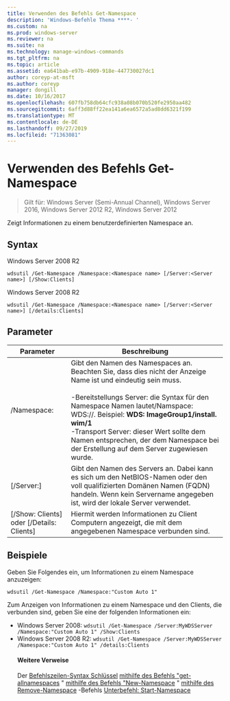 ```yaml
---
title: Verwenden des Befehls Get-Namespace
description: 'Windows-Befehle Thema ****- '
ms.custom: na
ms.prod: windows-server
ms.reviewer: na
ms.suite: na
ms.technology: manage-windows-commands
ms.tgt_pltfrm: na
ms.topic: article
ms.assetid: ea641bab-e97b-4909-918e-447730027dc1
author: coreyp-at-msft
ms.author: coreyp
manager: dongill
ms.date: 10/16/2017
ms.openlocfilehash: 607fb758db64cfc938a08b070b520fe2950aa482
ms.sourcegitcommit: 6aff3d88ff22ea141a6ea6572a5ad8dd6321f199
ms.translationtype: MT
ms.contentlocale: de-DE
ms.lasthandoff: 09/27/2019
ms.locfileid: "71363081"
---
```

# <a name="using-the-get-namespace-command"></a>Verwenden des Befehls Get-Namespace

>Gilt für: Windows Server (Semi-Annual Channel), Windows Server 2016, Windows Server 2012 R2, Windows Server 2012

Zeigt Informationen zu einem benutzerdefinierten Namespace an.
## <a name="syntax"></a>Syntax
Windows Server 2008 R2
```
wdsutil /Get-Namespace /Namespace:<Namespace name> [/Server:<Server name>] [/Show:Clients]
```
Windows Server 2008 R2
```
wdsutil /Get-Namespace /Namespace:<Namespace name> [/Server:<Server name>] [/details:Clients]
```
## <a name="parameters"></a>Parameter

|               Parameter               |                                                                                                                                                                                         Beschreibung                                                                                                                                                                                          |
|---------------------------------------|----------------------------------------------------------------------------------------------------------------------------------------------------------------------------------------------------------------------------------------------------------------------------------------------------------------------------------------------------------------------------------------------|
|      /Namespace:<Namespace name>      | Gibt den Namen des Namespaces an. Beachten Sie, dass dies nicht der Anzeige Name ist und eindeutig sein muss.<br /><br />-Bereitstellungs Server: die Syntax für den Namespace Namen lautet/Namspace: WDS:<ImageGroup>/<ImageName>/<Index>. Beispiel: **WDS: ImageGroup1/install. wim/1**<br />-Transport Server: dieser Wert sollte dem Namen entsprechen, der dem Namespace bei der Erstellung auf dem Server zugewiesen wurde. |
|        [/Server:<Server name>]        |                                                                                                             Gibt den Namen des Servers an. Dabei kann es sich um den NetBIOS-Namen oder den voll qualifizierten Domänen Namen (FQDN) handeln. Wenn kein Servername angegeben ist, wird der lokale Server verwendet.                                                                                                              |
| [/Show: Clients] oder [/Details: Clients] |                                                                                                                                                  Hiermit werden Informationen zu Client Computern angezeigt, die mit dem angegebenen Namespace verbunden sind.                                                                                                                                                  |

## <a name="BKMK_examples"></a>Beispiele
Geben Sie Folgendes ein, um Informationen zu einem Namespace anzuzeigen:
```
wdsutil /Get-Namespace /Namespace:"Custom Auto 1"
```
Zum Anzeigen von Informationen zu einem Namespace und den Clients, die verbunden sind, geben Sie eine der folgenden Informationen ein:
- Windows Server 2008: `wdsutil /Get-Namespace /Server:MyWDSServer /Namespace:"Custom Auto 1" /Show:Clients`
- Windows Server 2008 R2: `wdsutil /Get-Namespace /Server:MyWDSServer /Namespace:"Custom Auto 1" /details:Clients`
  #### <a name="additional-references"></a>Weitere Verweise
  Der [Befehlszeilen-Syntax Schlüssel](command-line-syntax-key.md)
  [mithilfe des Befehls "get-allnamespaces](using-the-get-allnamespaces-command.md) "
  [mithilfe des Befehls "New-Namespace](using-the-new-namespace-command.md) "
  [mithilfe des Remove-Namespace](using-the-remove-namespace-command.md) -Befehls
  [Unterbefehl: Start-Namespace](subcommand-start-namespace.md)
